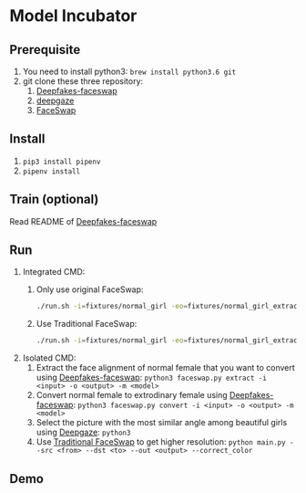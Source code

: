# Model Incubator

## Prerequisite

1. You need to install python3: `brew install python3.6 git`
2. git clone these three repository: 
	1. [Deepfakes-faceswap](https://github.com/ModelIncubator/Deepfakes-faceswap)
	2. [deepgaze](https://github.com/ModelIncubator/deepgaze)
	3. [FaceSwap](https://github.com/ModelIncubator/FaceSwap)

## Install

1. `pip3 install pipenv`
2. `pipenv install`

## Train (optional)

Read README of [Deepfakes-faceswap](https://github.com/ModelIncubator/Deepfakes-faceswap)

## Run


1. Integrated CMD:
	1. Only use original FaceSwap:
		
		```bash
		./run.sh -i=fixtures/normal_girl -eo=fixtures/normal_girl_extract/ -co=fixtures/normal_girl_output/  -m=/srv/model -tra=false
		```
	2. Use Traditional FaceSwap:

		```bash
		./run.sh -i=fixtures/normal_girl -eo=fixtures/normal_girl_extract/ -co=fixtures/normal_girl_output/  -m=/srv/model -tra=true --src=/fixtures/normal_girl_output/5.jpg --dst=/srv/金惠美_extract/
		```
2. Isolated CMD:
	1. Extract the face alignment of normal female that you want to convert using [Deepfakes-faceswap](https://github.com/ModelIncubator/Deepfakes-faceswap): `python3 faceswap.py extract -i <input> -o <output> -m <model>`
	2. Convert normal female to extrodinary female using [Deepfakes-faceswap](https://github.com/ModelIncubator/Deepfakes-faceswap): `python3 faceswap.py convert -i <input> -o <output> -m <model>`
	3. Select the picture with the most similar angle among beautiful girls using [Deepgaze](https://github.com/ModelIncubator/deepgaze): `python3 `
	4. Use [Traditional FaceSwap](https://github.com/ModelIncubator/FaceSwap) to get higher resolution: `python main.py --src <from> --dst <to> --out <output> --correct_color`

## Demo